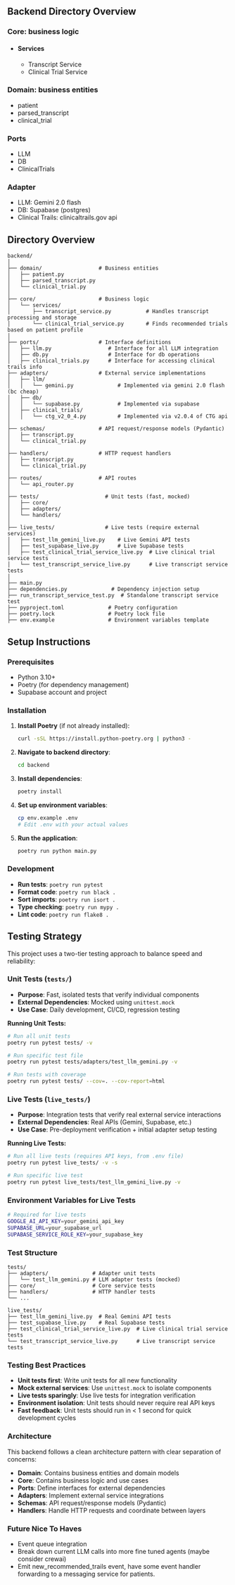 
## Backend Directory Overview

### Core: business logic
- #### Services
    - Transcript Service
    - Clinical Trial Service
### Domain: business entities
- patient
- parsed_transcript
- clinical_trial
### Ports
- LLM
- DB
- ClinicalTrials

### Adapter
- LLM: Gemini 2.0 flash
- DB: Supabase (postgres)
- Clinical Trails: clinicaltrails.gov api

## Directory Overview
```
backend/
│
├── domain/                  # Business entities
│   ├── patient.py
│   ├── parsed_transcript.py
│   └── clinical_trial.py
│
├── core/                    # Business logic
│   └── services/
│       ├── transcript_service.py           # Handles transcript processing and storage
│       └── clinical_trial_service.py       # Finds recommended trials based on patient profile
│
├── ports/                   # Interface definitions
│   ├── llm.py                  # Interface for all LLM integration
│   ├── db.py                   # Interface for db operations
│   ├── clinical_trials.py      # Interface for accessing clinical trails info
├── adapters/                # External service implementations
│   ├── llm/
│   │   └── gemini.py              # Implemented via gemini 2.0 flash (bc cheap)
│   ├── db/
│   │   └── supabase.py            # Implemented via supabase
│   ├── clinical_trials/
│   │   └── ctg_v2_0_4.py          # Implemented via v2.0.4 of CTG api
│
├── schemas/                 # API request/response models (Pydantic)
│   ├── transcript.py
│   └── clinical_trial.py
│
├── handlers/                # HTTP request handlers
│   ├── transcript.py
│   └── clinical_trial.py
│
├── routes/                  # API routes
│   └── api_router.py
│
├── tests/                     # Unit tests (fast, mocked)
│   ├── core/
│   ├── adapters/
│   └── handlers/
│
├── live_tests/                # Live tests (require external services)
│   ├── test_llm_gemini_live.py    # Live Gemini API tests
│   ├── test_supabase_live.py      # Live Supabase tests
│   ├── test_clinical_trial_service_live.py  # Live clinical trial service tests
│   └── test_transcript_service_live.py      # Live transcript service tests
│
├── main.py
├── dependencies.py              # Dependency injection setup
├── run_transcript_service_test.py  # Standalone transcript service test
├── pyproject.toml              # Poetry configuration
├── poetry.lock                 # Poetry lock file
├── env.example                 # Environment variables template
```

## Setup Instructions

### Prerequisites
- Python 3.10+
- Poetry (for dependency management)
- Supabase account and project

### Installation

1. **Install Poetry** (if not already installed):
   ```bash
   curl -sSL https://install.python-poetry.org | python3 -
   ```

2. **Navigate to backend directory**:
   ```bash
   cd backend
   ```

3. **Install dependencies**:
   ```bash
   poetry install
   ```

4. **Set up environment variables**:
   ```bash
   cp env.example .env
   # Edit .env with your actual values
   ```

5. **Run the application**:
   ```bash
   poetry run python main.py
   ```

### Development

- **Run tests**: `poetry run pytest`
- **Format code**: `poetry run black .`
- **Sort imports**: `poetry run isort .`
- **Type checking**: `poetry run mypy .`
- **Lint code**: `poetry run flake8 .`

## Testing Strategy

This project uses a two-tier testing approach to balance speed and reliability:

### Unit Tests (`tests/`)
- **Purpose**: Fast, isolated tests that verify individual components
- **External Dependencies**: Mocked using `unittest.mock`
- **Use Case**: Daily development, CI/CD, regression testing

**Running Unit Tests:**
```bash
# Run all unit tests
poetry run pytest tests/ -v

# Run specific test file
poetry run pytest tests/adapters/test_llm_gemini.py -v

# Run tests with coverage
poetry run pytest tests/ --cov=. --cov-report=html
```

### Live Tests (`live_tests/`)
- **Purpose**: Integration tests that verify real external service interactions
- **External Dependencies**: Real APIs (Gemini, Supabase, etc.)
- **Use Case**: Pre-deployment verification + initial adapter setup testing

**Running Live Tests:**
```bash
# Run all live tests (requires API keys, from .env file)
poetry run pytest live_tests/ -v -s

# Run specific live test
poetry run pytest live_tests/test_llm_gemini_live.py -v
```

### Environment Variables for Live Tests
```bash
# Required for live tests
GOOGLE_AI_API_KEY=your_gemini_api_key
SUPABASE_URL=your_supabase_url
SUPABASE_SERVICE_ROLE_KEY=your_supabase_key
```

### Test Structure
```
tests/
├── adapters/              # Adapter unit tests
│   └── test_llm_gemini.py # LLM adapter tests (mocked)
├── core/                  # Core service tests
├── handlers/              # HTTP handler tests
└── ...

live_tests/
├── test_llm_gemini_live.py  # Real Gemini API tests
├── test_supabase_live.py    # Real Supabase tests
├── test_clinical_trial_service_live.py  # Live clinical trial service tests
└── test_transcript_service_live.py      # Live transcript service tests
```

### Testing Best Practices
- **Unit tests first**: Write unit tests for all new functionality
- **Mock external services**: Use `unittest.mock` to isolate components
- **Live tests sparingly**: Use live tests for integration verification
- **Environment isolation**: Unit tests should never require real API keys
- **Fast feedback**: Unit tests should run in < 1 second for quick development cycles

### Architecture

This backend follows a clean architecture pattern with clear separation of concerns:

- **Domain**: Contains business entities and domain models
- **Core**: Contains business logic and use cases
- **Ports**: Define interfaces for external dependencies
- **Adapters**: Implement external service integrations
- **Schemas**: API request/response models (Pydantic)
- **Handlers**: Handle HTTP requests and coordinate between layers

### Future Nice To Haves
- Event queue integration
- Break down current LLM calls into more fine tuned agents (maybe consider crewai)
- Emit new_recommended_trails event, have some event handler forwarding to a messaging service for patients.